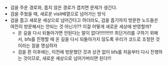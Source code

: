 - 검을 주운 경로와, 줍지 않은 경로가 겹치면 문제가 생긴다.
- 검을 주웠을 때, 새로운 visit배열으로 넘어가는 방식
- 검을 줍고 새로운 세상으로 넘어간다고 하더라도, 검을 줍기까지 방문한 노드들은 여전히 방문해서는 안되는 것 아닌가?? 이걸 어떻게 새로운 세상에 반영할까?
  - 온 길을 다시 되돌아가면 안된다는 말이 없다!!!!!!!!!!! 최단거리를 구하기 위해서, bfs를 진행할 때 온 길을 다시 되돌아가지 않도록 우리가 코드로 조정한 것이라는 점을 명심하자
  - 검을 쥔 이후에는, 이전에 방문했던 것과 상관 없이 bfs를 처음부터 다시 진행하는 것이므로, 새로운 세상으로 넘어가버리면 된다!!!